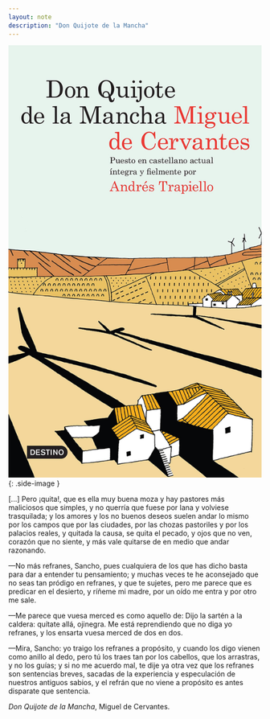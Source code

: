 ```yaml
---
layout: note
description: "Don Quijote de la Mancha"
---
```


![Don Quijote de la Mancha][1]
{: .side-image }

[...] Pero ¡quita!, que es ella muy buena moza y hay pastores más maliciosos
que simples, y no querría que fuese por lana y volviese trasquilada; y los
amores y los no buenos deseos suelen andar lo mismo por los campos que por las
ciudades, por las chozas pastoriles y por los palacios reales, y quitada la
causa, se quita el pecado, y ojos que no ven, corazón que no siente, y más vale
quitarse de en medio que andar razonando.

—No más refranes, Sancho, pues cualquiera de los que has dicho basta para dar a
entender tu pensamiento; y muchas veces te he aconsejado que no seas tan
pródigo en refranes, y que te sujetes, pero me parece que es predicar en el
desierto, y ríñeme mi madre, por un oído me entra y por otro me sale.

—Me parece que vuesa merced es como aquello de: Dijo la sartén a la caldera:
quítate allá, ojinegra. Me está reprendiendo que no diga yo refranes, y los
ensarta vuesa merced de dos en dos.

—Mira, Sancho: yo traigo los refranes a propósito, y cuando los digo vienen
como anillo al dedo, pero tú los traes tan por los cabellos, que los arrastras,
y no los guías; y si no me acuerdo mal, te dije ya otra vez que los refranes
son sentencias breves, sacadas de la experiencia y especulación de nuestros
antiguos sabios, y el refrán que no viene a propósito es antes disparate que
sentencia.

*Don Quijote de la Mancha*, Miguel de Cervantes.


[1]: /assets/images/notes/don-quijote-de-la-mancha.jpg
